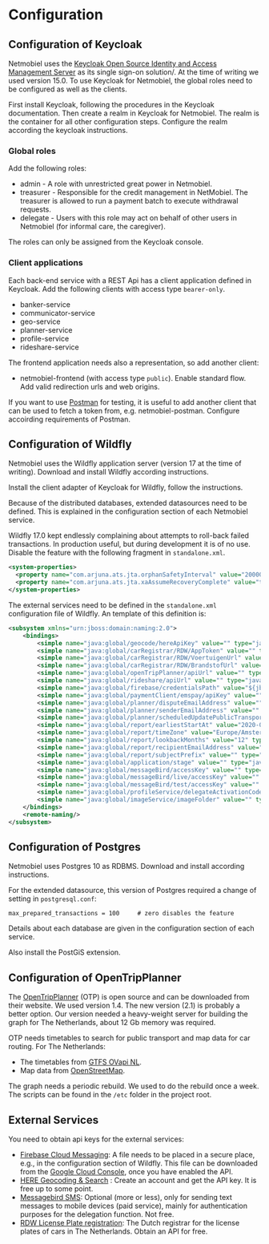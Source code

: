 # Configuration

## Configuration of Keycloak
Netmobiel uses the [Keycloak Open Source Identity and Access Management Server](https://www.keycloak.org/) as its single sign-on solution/. At the time of writing we used version 15.0. To use Keycloak for Netmobiel, the global roles need to be configured as well as the clients.

First install Keycloak, following the procedures in the Keycloak documentation. Then create a realm in Keycloak for Netmobiel. The realm is the container for all other configuration steps. Configure the realm according the keycloak instructions.

### Global roles
Add the following roles:
* admin -  A role with unrestricted great power in Netmobiel.
* treasurer - Responsible for the credit management in NetMobiel. The treasurer is allowed to run a payment batch to execute withdrawal requests. 
* delegate - Users with this role may act on behalf of other users in Netmobiel (for informal care, the caregiver).

The roles can only be assigned from the Keycloak console.

### Client applications
Each back-end service with a REST Api has a client application defined in Keycloak. Add the following clients with access type `bearer-only`.
* banker-service
* communicator-service
* geo-service
* planner-service
* profile-service
* rideshare-service 

The frontend application needs also a representation, so add another client:
* netmobiel-frontend (with access type `public`). Enable standard flow. Add valid redirection urls and web origins.


If you want to use [Postman](https://www.postman.com/) for testing, it is useful to add another client that can be used to fetch a token from, e.g. netmobiel-postman. Configure accoirding requirements of Postman.

## Configuration of Wildfly
Netmobiel uses the Wildfly application server (version 17 at the time of writing). Download and install Wildfly according instructions. 

Install the client adapter of Keycloak for Wildfly, follow the instructions.

Because of the distributed databases, extended datasources need to be defined. This is explained in the configuration section of each Netmobiel service.

Wildfly 17.0 kept endlessly complaining about attempts to roll-back failed transactions. In production useful, but during development it is of no use. Disable the feature with the following fragment in `standalone.xml`.

```XML
<system-properties>
  <property name="com.arjuna.ats.jta.orphanSafetyInterval" value="20000"/>
  <property name="com.arjuna.ats.jta.xaAssumeRecoveryComplete" value="true"/>
</system-properties>
```

The external services need to be defined in the `standalone.xml` configuration file of Wildfly. An template of this definition is:

```XML
<subsystem xmlns="urn:jboss:domain:naming:2.0">
    <bindings>
        <simple name="java:global/geocode/hereApiKey" value="" type="java.lang.String"/>
        <simple name="java:global/carRegistrar/RDW/AppToken" value="" type="java.lang.String"/>
        <simple name="java:global/carRegistrar/RDW/VoertuigenUrl" value="https://opendata.rdw.nl/resource/m9d7-ebf2.json" type="java.lang.String"/>
        <simple name="java:global/carRegistrar/RDW/BrandstofUrl" value="https://opendata.rdw.nl/resource/8ys7-d773.json" type="java.lang.String"/>
        <simple name="java:global/openTripPlanner/apiUrl" value="" type="java.lang.String"/>
        <simple name="java:global/rideshare/apiUrl" value="" type="java.lang.String"/>
        <simple name="java:global/firebase/credentialsPath" value="${jboss.server.config.dir}/firebase-service-account-file.json" type="java.lang.String"/>
        <simple name="java:global/paymentClient/emspay/apiKey" value="" type="java.lang.String"/>
        <simple name="java:global/planner/disputeEmailAddress" value="" type="java.lang.String"/>
        <simple name="java:global/planner/senderEmailAddress" value="" type="java.lang.String"/>
        <simple name="java:global/planner/scheduledUpdatePublicTransportData" value="false" type="java.lang.Boolean"/>
        <simple name="java:global/report/earliestStartAt" value="2020-01-01" type="java.lang.String"/>
        <simple name="java:global/report/timeZone" value="Europe/Amsterdam" type="java.lang.String"/>
        <simple name="java:global/report/lookbackMonths" value="12" type="java.lang.Integer"/>
        <simple name="java:global/report/recipientEmailAddress" value="" type="java.lang.String"/>
        <simple name="java:global/report/subjectPrefix" value="" type="java.lang.String"/>
        <simple name="java:global/application/stage" value="" type="java.lang.String"/>
        <simple name="java:global/messageBird/accessKey" value="" type="java.lang.String"/>
        <simple name="java:global/messageBird/live/accessKey" value="" type="java.lang.String"/>
        <simple name="java:global/messageBird/test/accessKey" value="" type="java.lang.String"/>
        <simple name="java:global/profileService/delegateActivationCodeTTL" value="120" type="java.lang.Integer"/>
        <simple name="java:global/imageService/imageFolder" value="" type="java.lang.String"/>
    </bindings>
    <remote-naming/>
</subsystem>
```

## Configuration of Postgres
Netmobiel uses Postgres 10 as RDBMS. Download and install according instructions.

For the extended datasource, this version of Postgres required a change of setting in `postgresql.conf`:

```
max_prepared_transactions = 100		# zero disables the feature
```

Details about each database are given in the configuration section of each service.

Also install the PostGiS extension. 

## Configuration of OpenTripPlanner
The [OpenTripPlanner](http://docs.opentripplanner.org/en/latest/) (OTP) is open source and can be downloaded from their website. We used version 1.4. The new version (2.1) is probably a better option. Our version needed a heavy-weight server for building the graph for The Netherlands, about 12 Gb memory was required. 

OTP needs timetables to search for public transport and map data for car routing. For The Netherlands:
* The timetables from [GTFS OVapi NL](http://gtfs.ovapi.nl/nl/gtfs-nl.zip). 
* Map data from [OpenStreetMap](http://download.openstreetmap.fr/extracts/europe/netherlands.osm.pbf). 

The graph needs a periodic rebuild. We used to do the rebuild once a week. The scripts can be found in the `/etc` folder in the project root.

## External Services
You need to obtain api keys for the external services:
* [Firebase Cloud Messaging](https://firebase.google.com/products/cloud-messaging): A file needs to be placed in a secure place, e.g., in the configuration section of Wildfly. This file can be downloaded from the [Google Cloud Console](https://console.cloud.google.com), once you have enabled the API. 
* [HERE Geocoding & Search](https://www.here.com/platform/geocoding) : Create an account and get the API key. It is free up to some point.
* [Messagebird SMS](https://messagebird.com/): Optional (more or less), only for sending text messages to mobile devices (paid service), mainly for authentication purposes for the delegation function. Not free.
* [RDW License Plate registration](https://opendata.rdw.nl/browse?category=Voertuigen&provenance=official): The Dutch registrar for the license plates of cars in The Netherlands. Obtain an API for free.




